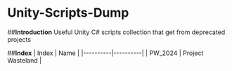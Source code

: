 # Unity-Scripts-Dump

##**Introduction**
Useful Unity C# scripts collection that get from deprecated projects

##**Index**
| Index | Name |
|----------|----------|
| PW_2024  | Project Wasteland | 
